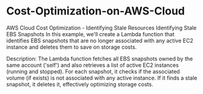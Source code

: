 # Cost-Optimization-on-AWS-Cloud
AWS Cloud Cost Optimization - Identifying Stale Resources
Identifying Stale EBS Snapshots
In this example, we'll create a Lambda function that identifies EBS snapshots that are no longer associated with any active EC2 instance and deletes them to save on storage costs.

Description:
The Lambda function fetches all EBS snapshots owned by the same account ('self') and also retrieves a list of active EC2 instances (running and stopped). For each snapshot, it checks if the associated volume (if exists) is not associated with any active instance. If it finds a stale snapshot, it deletes it, effectively optimizing storage costs.
